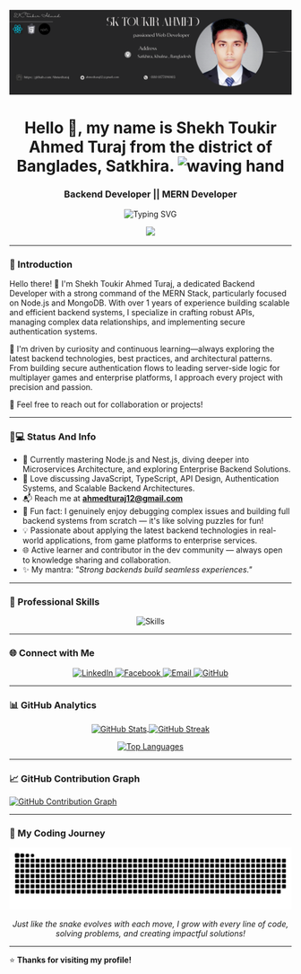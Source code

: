 ![logo](https://github.com/Ahmedturaj/Ahmedturaj/blob/main/linkdin%20banner.png)

<h1 align="center">
  Hello 👋, my name is Shekh Toukir Ahmed Turaj from the district of Banglades, Satkhira.
  <img src="https://media.giphy.com/media/hvRJCLFzcasrR4ia7z/giphy.gif" alt="waving hand" width="30px">
</h1>
<h3 align="center">Backend Developer || MERN Developer</h3>

<p align="center">
  <img src="https://readme-typing-svg.herokuapp.com?font=Roboto&color=%2336BCF7&size=24&center=true&vCenter=true&width=500&height=45&lines=Backend+Developer+%7C+Node.js;Lifelong+Learner+%26+Problem+Solver" alt="Typing SVG" />
</p>

<p align="center">
  <img src="https://i.ibb.co/KX5mqgX/Navy-Blue-Geometric-Technology-Linked-In-Banner-1.png" height="230px" />
</p>

---

### 🌟 Introduction

Hello there! 👋 I'm Shekh Toukir Ahmed Turaj, a dedicated Backend Developer with a strong command of the MERN Stack, particularly focused on Node.js and MongoDB. With over 1 years of experience building scalable and efficient backend systems, I specialize in crafting robust APIs, managing complex data relationships, and implementing secure authentication systems.

🚀 I'm driven by curiosity and continuous learning—always exploring the latest backend technologies, best practices, and architectural patterns. From building secure authentication flows to leading server-side logic for multiplayer games and enterprise platforms, I approach every project with precision and passion.

🚀 Feel free to reach out for collaboration or projects!

---

### 🧑💻 Status And Info

- 🌱 Currently mastering Node.js and Nest.js, diving deeper into Microservices Architecture, and exploring Enterprise Backend Solutions.  
- 💬 Love discussing JavaScript, TypeScript, API Design, Authentication Systems, and Scalable Backend Architectures.  
- 📬 Reach me at **ahmedturaj12@gmail.com**  
- 🎯 Fun fact: I genuinely enjoy debugging complex issues and building full backend systems from scratch — it's like solving puzzles for fun!  
- 💡 Passionate about applying the latest backend technologies in real-world applications, from game platforms to enterprise services.  
- 🌐 Active learner and contributor in the dev community — always open to knowledge sharing and collaboration.  
- ✨ My mantra: _"Strong backends build seamless experiences."_

---

### 🚀 Professional Skills

<p align="center">
  <img src="https://skillicons.dev/icons?i=js,react,express,redis,nginx,firebase,nodejs,nestjs,mongodb,git,linux,figma=9" alt="Skills" />
</p>

---

### 🌐 Connect with Me

<p align="center">
  <a href="https://bd.linkedin.com/in/sk-toukir-ahmed-turaj" target="_blank">
    <img src="https://img.shields.io/badge/LinkedIn-%230077B5.svg?&style=for-the-badge&logo=linkedin&logoColor=white" alt="LinkedIn"/>
  </a>
  <a href="" target="_blank">
    <img src="https://img.shields.io/badge/Facebook-%231877F2.svg?&style=for-the-badge&logo=facebook&logoColor=white" alt="Facebook"/>
  </a>
  <a href="mailto:ahmedturaj@gmail.com">
    <img src="https://img.shields.io/badge/Email-D14836?style=for-the-badge&logo=gmail&logoColor=white" alt="Email"/>
  </a>
  <a href="https://github.com/Ahmedturaj" target="_blank">
    <img src="https://img.shields.io/badge/GitHub-%23181717.svg?&style=for-the-badge&logo=github&logoColor=white" alt="GitHub"/>
  </a>
</p>

---

### 📊 GitHub Analytics

<div align="center">
  <a href="https://github.com/Ahmedturaj">
    <img align="center" src="https://github-readme-stats.vercel.app/api?username=Ahmedturaj&show_icons=true&theme=transparent&hide_border=true&count_private=true" alt="GitHub Stats" width="400" />
  </a>
  <a href="https://github.com/Ahmedturaj">
    <img align="center" src="https://github-readme-streak-stats.herokuapp.com/?user=Ahmedturaj&theme=transparent&hide_border=true" alt="GitHub Streak" width="400" />
  </a>
</div>

<p align="center">
  <a href="https://github.com/Ahmedturaj">
    <img src="https://github-readme-stats.vercel.app/api/top-langs/?username=Ahmedturaj&langs_count=8&layout=compact&theme=transparent&hide_border=true" alt="Top Languages" width="400" />
  </a>
</p>

---

### 📈 GitHub Contribution Graph

<p>
  <a href="https://github.com/ashutosh00710/github-readme-activity-graph">
    <img src="https://github-readme-activity-graph.vercel.app/graph?username=Ahmedturaj&theme=react-dark&bg_color=20232a&hide_border=true&area=true" alt="GitHub Contribution Graph" />
  </a>
</p>

---

### 🐍 My Coding Journey

<p align="center">
  <a href="https://github.com/Platane/snk">
    <img src="https://raw.githubusercontent.com/Platane/snk/output/github-contribution-grid-snake.svg" alt="Contribution Snake Animation" />
  </a>
</p>

<p align="center">
  <em>
    Just like the snake evolves with each move, I grow with every line of code, solving problems, and creating impactful solutions!
  </em>
</p>

---

⭐️ **Thanks for visiting my profile!**  

